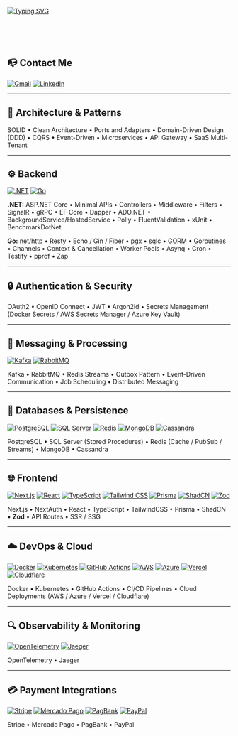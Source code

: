 [![Typing SVG](https://readme-typing-svg.herokuapp.com/?color=2196f3&size=35&center=true&vCenter=true&width=1000&lines=what’s+up?+i’m+Matheus+Carvalho;Welcome!+:%29)](https://www.linkedin.com/in/matheus-carvalho-7067b8230)

<br><br><br>

## 📭 Contact Me
[![Gmail](https://img.shields.io/badge/-Gmail-%23333?style=for-the-badge&logo=gmail&logoColor=white)](mailto:mendoncacarvalhomatheus@gmail.com)
[![LinkedIn](https://img.shields.io/badge/-LinkedIn-%230077B5.svg?style=for-the-badge&logo=linkedin&logoColor=white)](https://www.linkedin.com/in/matheus-carvalho-7067b8230)

---

## 🧠 Architecture & Patterns
SOLID • Clean Architecture • Ports and Adapters • Domain-Driven Design (DDD) • CQRS • Event-Driven • Microservices • API Gateway • SaaS Multi-Tenant

---

## ⚙️ Backend
[![.NET](https://img.shields.io/badge/.NET-512BD4?style=for-the-badge&logo=dotnet&logoColor=white)](https://learn.microsoft.com/dotnet/)
[![Go](https://img.shields.io/badge/Go-00ADD8?style=for-the-badge&logo=go&logoColor=white)](https://go.dev/doc/)

**.NET:** ASP.NET Core • Minimal APIs • Controllers • Middleware • Filters • SignalR • gRPC • EF Core • Dapper • ADO.NET • BackgroundService/HostedService • Polly • FluentValidation • xUnit • BenchmarkDotNet

**Go:** net/http • Resty • Echo / Gin / Fiber • pgx • sqlc • GORM • Goroutines • Channels • Context & Cancellation • Worker Pools • Asynq • Cron • Testify • pprof • Zap

---

## 🔒 Authentication & Security
OAuth2 • OpenID Connect • JWT • Argon2id • Secrets Management (Docker Secrets / AWS Secrets Manager / Azure Key Vault)

---

## 🧩 Messaging & Processing
[![Kafka](https://img.shields.io/badge/Kafka-%23231F20.svg?style=for-the-badge&logo=apache-kafka&logoColor=white)](https://kafka.apache.org/documentation/)
[![RabbitMQ](https://img.shields.io/badge/RabbitMQ-%23FF6600.svg?style=for-the-badge&logo=rabbitmq&logoColor=white)](https://www.rabbitmq.com/docs/)

Kafka • RabbitMQ • Redis Streams • Outbox Pattern • Event-Driven Communication • Job Scheduling • Distributed Messaging

---

## 💾 Databases & Persistence
[![PostgreSQL](https://img.shields.io/badge/postgresql-%23316192.svg?style=for-the-badge&logo=postgresql&logoColor=white)](https://www.postgresql.org/docs/)
[![SQL Server](https://img.shields.io/badge/sql%20server-%23CC2927.svg?style=for-the-badge&logo=microsoft-sql-server&logoColor=white)](https://learn.microsoft.com/sql/)
[![Redis](https://img.shields.io/badge/Redis-%23DD0031.svg?style=for-the-badge&logo=redis&logoColor=white)](https://redis.io/docs/)
[![MongoDB](https://img.shields.io/badge/MongoDB-%234ea94b.svg?style=for-the-badge&logo=mongodb&logoColor=white)](https://www.mongodb.com/docs/)
[![Cassandra](https://img.shields.io/badge/Cassandra-%231287B1.svg?style=for-the-badge&logo=apachecassandra&logoColor=white)](https://cassandra.apache.org/doc/stable/)

PostgreSQL • SQL Server (Stored Procedures) • Redis (Cache / PubSub / Streams) • MongoDB • Cassandra

---

## 🌐 Frontend
[![Next.js](https://img.shields.io/badge/Next.js-black?style=for-the-badge&logo=next.js&logoColor=white)](https://nextjs.org/docs)
[![React](https://img.shields.io/badge/React-%2320232a.svg?style=for-the-badge&logo=react&logoColor=%2361DAFB)](https://react.dev/)
[![TypeScript](https://img.shields.io/badge/TypeScript-%23007ACC.svg?style=for-the-badge&logo=typescript&logoColor=white)](https://www.typescriptlang.org/docs/)
[![Tailwind CSS](https://img.shields.io/badge/TailwindCSS-%2338B2AC.svg?style=for-the-badge&logo=tailwind-css&logoColor=white)](https://tailwindcss.com/docs)
[![Prisma](https://img.shields.io/badge/Prisma-2D3748?style=for-the-badge&logo=prisma&logoColor=white)](https://www.prisma.io/docs)
[![ShadCN](https://img.shields.io/badge/ShadCN_UI-%23ffffff?style=for-the-badge&logo=shadcnui&logoColor=000000)](https://ui.shadcn.com/)
[![Zod](https://img.shields.io/badge/Zod-276EF1?style=for-the-badge&logo=zod&logoColor=white)](https://zod.dev/)

Next.js • NextAuth • React • TypeScript • TailwindCSS • Prisma • ShadCN • **Zod** • API Routes • SSR / SSG

---

## ☁️ DevOps & Cloud
[![Docker](https://img.shields.io/badge/Docker-%230db7ed.svg?style=for-the-badge&logo=docker&logoColor=white)](https://docs.docker.com/)
[![Kubernetes](https://img.shields.io/badge/Kubernetes-%23326ce5.svg?style=for-the-badge&logo=kubernetes&logoColor=white)](https://kubernetes.io/docs/)
[![GitHub Actions](https://img.shields.io/badge/GitHub%20Actions-%232088FF.svg?style=for-the-badge&logo=githubactions&logoColor=white)](https://docs.github.com/actions)
[![AWS](https://img.shields.io/badge/AWS-%23FF9900.svg?style=for-the-badge&logo=amazonaws&logoColor=white)](https://docs.aws.amazon.com/)
[![Azure](https://img.shields.io/badge/Azure-%230072C6.svg?style=for-the-badge&logo=microsoftazure&logoColor=white)](https://learn.microsoft.com/azure/)
[![Vercel](https://img.shields.io/badge/Vercel-%23000000.svg?style=for-the-badge&logo=vercel&logoColor=white)](https://vercel.com/docs)
[![Cloudflare](https://img.shields.io/badge/Cloudflare-F38020?style=for-the-badge&logo=cloudflare&logoColor=white)](https://developers.cloudflare.com/)

Docker • Kubernetes • GitHub Actions • CI/CD Pipelines • Cloud Deployments (AWS / Azure / Vercel / Cloudflare)

---

## 🔍 Observability & Monitoring
[![OpenTelemetry](https://img.shields.io/badge/OpenTelemetry-%23FF6F00.svg?style=for-the-badge&logo=opentelemetry&logoColor=white)](https://opentelemetry.io/docs/)
[![Jaeger](https://img.shields.io/badge/Jaeger-%230066CC.svg?style=for-the-badge&logo=jaegertracing&logoColor=white)](https://www.jaegertracing.io/docs/)

OpenTelemetry • Jaeger

---

## 💳 Payment Integrations
[![Stripe](https://img.shields.io/badge/Stripe-008CDD?style=for-the-badge&logo=stripe&logoColor=white)](https://stripe.com/docs)
[![Mercado Pago](https://img.shields.io/badge/Mercado%20Pago-009EE3?style=for-the-badge&logo=mercadopago&logoColor=white)](https://www.mercadopago.com.br/developers/pt/docs)
[![PagBank](https://img.shields.io/badge/PagBank-00B100?style=for-the-badge&logo=pagseguro&logoColor=white)](https://developer.pagbank.com.br)
[![PayPal](https://img.shields.io/badge/PayPal-003087?style=for-the-badge&logo=paypal&logoColor=white)](https://developer.paypal.com/docs/)

Stripe • Mercado Pago • PagBank • PayPal
